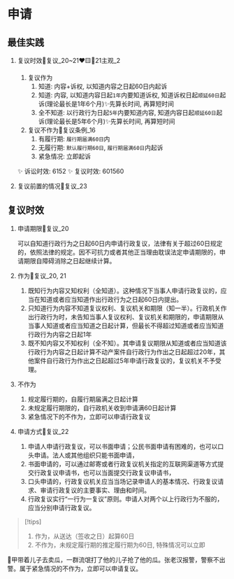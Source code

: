 # 申请
## 最佳实践



1. 复议时效🚪复议_20~21❤️🟨🚪21主观_2
    1. 复议作为
        1. 知道: 内容+诉权, 以知道内容之日起60日内起诉
        2. 知道: 内容, 以知道内容日起`1年`内要知道诉权, 知道诉权日起`顺延60日`起诉(理论最长是1年6个月)✨先算长时间, 再算短时间
        3. 全不知道: 以行政行为日起`5年`内要知道内容, 知道内容日起`顺延60日`起诉(理论最长是5年6个月)✨先算长时间, 再算短时间
    2. 复议不作为🚪复议条例_16
        1. 有履行期: `履行期届满60日`内
        2. 无履行期: `默认履行期60日`, `履行期届满60日`内起诉
        3. 紧急情况: 立即起诉

    ✨ 诉讼时效: 6152
    ✨ 复议时效: 601560
2. 复议前置的情况🚪复议_23


## 复议时效
1. 申请期限🚪复议_20
    
    可以自知道行政行为之日起60日内申请行政复议，法律有关于超过60日规定的，依照法律的规定。因不可抗力或者其他正当理由耽误法定申请期限的，申请期限自障碍消除之日起继续计算。

1. 作为🚪复议_20, 21

    1. 既知行为内容又知权利（全知道）。这种情况下当事人申请行政复议的，应当在知道或者应当知道作出行政行为之日起60日内提出。
    2. 只知道行为内容不知道复议权利、复议机关和期限（知一半）。行政机关作出行政行为时，未告知当事人复议权利、复议机关和期限的，申请期限从当事人知道或者应当知道之日起计算，但最长不得超过知道或者应当知道行政行为内容之日起1年
    3. 既不知内容又不知权利（全不知）。其申请复议期限从知道或者应当知道该行政行为内容之日起计算不动产案件自行政行为作出之日起超过20年，其他案件自行政行为作出之日起超过5年申请行政复议的，复议机关不予受理。

1. 不作为
    
    1. 规定履行期的，自履行期届满之日起计算
    2. 未规定履行期限的，自行政机关收到申请满60日起计算
    3. 紧急情况下的不作为，立即可以申请行政复议

1. 申请方式🚪复议_22

    1. 申请人申请行政复议，可以书面申请；公民书面申请有困难的，也可以口头申请。法人或其他组织只能书面申请，
    2. 书面申请的，可以通过邮寄或者行政复议机关指定的互联网渠道等方式提交行政复议申请书，也可以当面提交行政复议申请书，
    3. 口头申请的，行政复议机关应当当场记录申请人的基本情况、行政复议请求、审请行政复议的主要事实、理由和时间。
    4. 行政复议实行“一行为一复议”原则。申请人对两个以上行政行为不服的，应当分别申请行政复议。


> [!tips]
> 1. 作为，从送达（签收之日）起算60日
> 2. 不作为，未规定履行期的推定履行期为60日, 特殊情况可以立即


🍐甲带着儿子去卖瓜，一群流氓打了他的儿子抢了他的瓜。张老汉报警，警察不出警。属于紧急情况的不作为，立即可以申请复议。
